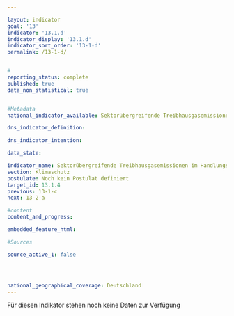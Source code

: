 ```yaml
---

layout: indicator        
goal: '13'        
indicator: '13.1.d'        
indicator_display: '13.1.d'        
indicator_sort_order: '13-1-d'        
permalink: /13-1-d/        


#
reporting_status: complete        
published: true        
data_non_statistical: true   


#Metadata        
national_indicator_available: Sektorübergreifende Treibhausgasemissionen im Handlungsfeld Hochbau (Errichtung, Erhalt und Betrieb)

dns_indicator_definition:        

dns_indicator_intention:      

data_state:        

indicator_name: Sektorübergreifende Treibhausgasemissionen im Handlungsfeld Hochbau (Errichtung, Erhalt und Betrieb)        
section: Klimaschutz        
postulate: Noch kein Postulat definiert        
target_id: 13.1.4        
previous: 13-1-c      
next: 13-2-a    

#content         
content_and_progress:        

embedded_feature_html:    

#Sources        

source_active_1: false




national_geographical_coverage: Deutschland                
---
```

Für diesen Indikator stehen noch keine Daten zur Verfügung
